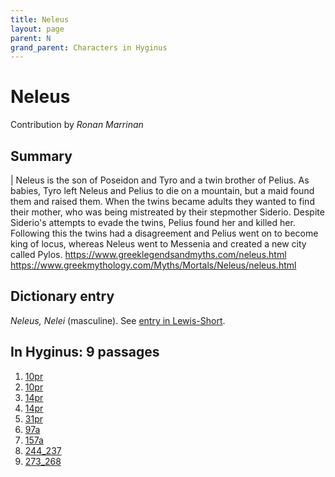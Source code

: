 ```yaml
---
title: Neleus
layout: page
parent: N
grand_parent: Characters in Hyginus
---
```



# Neleus


Contribution by *Ronan Marrinan*


## Summary

| Neleus is the son of Poseidon and Tyro and a twin brother of Pelius. As babies, Tyro left Neleus and Pelius to die on a mountain, but a maid found them and raised them. When the twins became adults they wanted to find their mother, who was being mistreated by their stepmother Siderio. Despite Siderio's attempts to evade the twins, Pelius found her and killed her. Following this the twins had a disagreement and Pelius went on to become king of locus, whereas Neleus went to Messenia and created a new city called Pylos.  <https://www.greeklegendsandmyths.com/neleus.html> <https://www.greekmythology.com/Myths/Mortals/Neleus/neleus.html>


## Dictionary entry

*Neleus, Nelei* (masculine). See [entry in Lewis-Short](http://folio2.furman.edu/lewis-short/index.html?urn=urn:cite2:hmt:ls.markdown:n30698).


## In Hyginus:  9 passages

1. [10pr](https://lingualatina.github.io/texts/browsable/hyginus/10pr/)
1. [10pr](https://lingualatina.github.io/texts/browsable/hyginus/10pr/)
1. [14pr](https://lingualatina.github.io/texts/browsable/hyginus/14pr/)
1. [14pr](https://lingualatina.github.io/texts/browsable/hyginus/14pr/)
1. [31pr](https://lingualatina.github.io/texts/browsable/hyginus/31pr/)
1. [97a](https://lingualatina.github.io/texts/browsable/hyginus/97a/)
1. [157a](https://lingualatina.github.io/texts/browsable/hyginus/157a/)
1. [244_237](https://lingualatina.github.io/texts/browsable/hyginus/244_237/)
1. [273_268](https://lingualatina.github.io/texts/browsable/hyginus/273_268/)